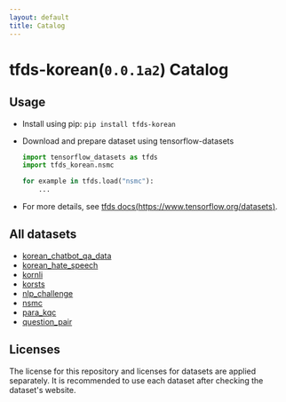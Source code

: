 ```yaml
---
layout: default
title: Catalog
---
```


# tfds-korean(`0.0.1a2`) Catalog

## Usage

* Install using pip: `pip install tfds-korean`
* Download and prepare dataset using tensorflow-datasets

  ```python
  import tensorflow_datasets as tfds
  import tfds_korean.nsmc

  for example in tfds.load("nsmc"):
      ...
  ```

* For more details, see [tfds docs(https://www.tensorflow.org/datasets)](https://www.tensorflow.org/datasets).

## All datasets

* [korean_chatbot_qa_data](./datasets/korean_chatbot_qa_data.md)
* [korean_hate_speech](./datasets/korean_hate_speech.md)
* [kornli](./datasets/kornli.md)
* [korsts](./datasets/korsts.md)
* [nlp_challenge](./datasets/nlp_challenge.md)
* [nsmc](./datasets/nsmc.md)
* [para_kqc](./datasets/para_kqc.md)
* [question_pair](./datasets/question_pair.md)


## Licenses

The license for this repository and licenses for datasets are applied separately. It is recommended to use each dataset after checking the dataset's website.
